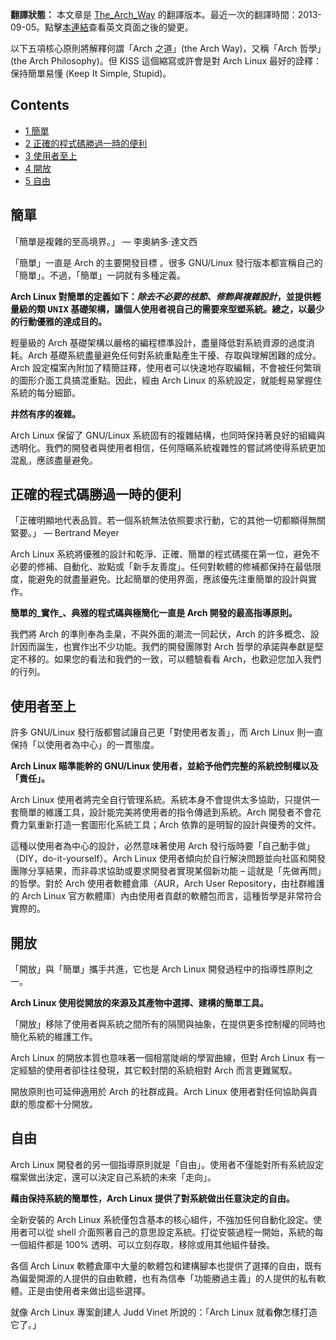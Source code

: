 **翻譯狀態：** 本文章是 [The_Arch_Way](/index.php/The_Arch_Way "The Arch Way") 的翻譯版本。最近一次的翻譯時間：2013-09-05。點擊[本連結](https://wiki.archlinux.org/index.php?title=The_Arch_Way&diff=0&oldid=268537)查看英文頁面之後的變更。

以下五項核心原則將解釋何謂「Arch 之道」(the Arch Way)，又稱「Arch 哲學」(the Arch Philosophy)。但 KISS 這個縮寫或許會是對 Arch Linux 最好的詮釋：保持簡單易懂 (Keep It Simple, Stupid)。

## Contents

*   [1 簡單](#.E7.B0.A1.E5.96.AE)
*   [2 正確的程式碼勝過一時的便利](#.E6.AD.A3.E7.A2.BA.E7.9A.84.E7.A8.8B.E5.BC.8F.E7.A2.BC.E5.8B.9D.E9.81.8E.E4.B8.80.E6.99.82.E7.9A.84.E4.BE.BF.E5.88.A9)
*   [3 使用者至上](#.E4.BD.BF.E7.94.A8.E8.80.85.E8.87.B3.E4.B8.8A)
*   [4 開放](#.E9.96.8B.E6.94.BE)
*   [5 自由](#.E8.87.AA.E7.94.B1)

## 簡單

「簡單是複雜的至高境界。」 — 李奧納多·達文西

「簡單」一直是 Arch 的主要開發目標 。很多 GNU/Linux 發行版本都宣稱自己的「簡單」。不過，「簡單」一詞就有多種定義。

**Arch Linux 對簡單的定義如下：_除去不必要的枝節、修飾與複雜設計_，並提供輕量級的類 <tt>UNIX</tt> 基礎架構，讓個人使用者視自己的需要來型塑系統。總之，以最少的行動優雅的達成目的。**

輕量級的 Arch 基礎架構以嚴格的編程標準設計，盡量降低對系統資源的過度消耗。Arch 基礎系統盡量避免任何對系統重點產生干擾、存取與理解困難的成分。Arch 設定檔案內附加了精簡註釋，使用者可以快速地存取編輯，不會被任何繁瑣的圖形介面工具搞混重點。因此，經由 Arch Linux 的系統設定，就能輕易掌握住系統的每分細節。

**井然有序的複雜。**

Arch Linux 保留了 GNU/Linux 系統固有的複雜結構，也同時保持著良好的組織與透明化。我們的開發者與使用者相信，任何隱瞞系統複雜性的嘗試將使得系統更加混亂，應該盡量避免。

## 正確的程式碼勝過一時的便利

「正確明顯地代表品質。若一個系統無法依照要求行動，它的其他一切都顯得無關緊要。」 — Bertrand Meyer

Arch Linux 系統將優雅的設計和乾淨、正確、簡單的程式碼擺在第一位，避免不必要的修補、自動化、妝點或「新手友善度」。任何對軟體的修補都保持在最低限度，能避免的就盡量避免。比起簡單的使用界面，應該優先注重簡單的設計與實作。

**簡單的_實作_、典雅的程式碼與極簡化一直是 Arch 開發的最高指導原則。**

我們將 Arch 的準則奉為圭臬，不與外面的潮流一同起伏，Arch 的許多概念、設計因而誕生，也實作出不少功能。我們的開發團隊對 Arch 哲學的承諾與奉獻是堅定不移的。如果您的看法和我們的一致，可以體驗看看 Arch，也歡迎您加入我們的行列。

## 使用者至上

許多 GNU/Linux 發行版都嘗試讓自己更「對使用者友善」，而 Arch Linux 則一直保持「以使用者為中心」的一貫態度。

**Arch Linux 瞄準能幹的 GNU/Linux 使用者，並給予他們完整的系統控制權以及「責任」。**

Arch Linux 使用者將完全自行管理系統。系統本身不會提供太多協助，只提供一套簡單的維護工具，設計能完美將使用者的指令傳遞到系統。Arch 開發者不會花費力氣重新打造一套圖形化系統工具；Arch 依靠的是明智的設計與優秀的文件。

這種以使用者為中心的設計，必然意味著使用 Arch 發行版時要「自己動手做」（DIY，do-it-yourself）。Arch Linux 使用者傾向於自行解決問題並向社區和開發團隊分享結果，而非尋求協助或要求開發者實現某個新功能 – 這就是「先做再問」的哲學。對於 Arch 使用者軟體倉庫（AUR，Arch User Repository，由社群維護的 Arch Linux 官方軟體庫）內由使用者貢獻的軟體包而言，這種哲學是非常符合實際的。

## 開放

「開放」與「簡單」攜手共進，它也是 Arch Linux 開發過程中的指導性原則之一。

**Arch Linux 使用從開放的來源及其產物中選擇、建構的簡單工具。**

「開放」移除了使用者與系統之間所有的隔閡與抽象，在提供更多控制權的同時也簡化系統的維護工作。

Arch Linux 的開放本質也意味著一個相當陡峭的學習曲線，但對 Arch Linux 有一定經驗的使用者卻往往發現，其它較封閉的系統相對 Arch 而言更難駕馭。

開放原則也可延伸適用於 Arch 的社群成員。Arch Linux 使用者對任何協助與貢獻的態度都十分開放。

## 自由

Arch Linux 開發者的另一個指導原則就是「自由」。使用者不僅能對所有系統設定檔案做出決定，還可以決定自己系統的未來「走向」。

**藉由保持系統的簡單性，Arch Linux 提供了對系統做出任意決定的自由。**

全新安裝的 Arch Linux 系統僅包含基本的核心組件，不強加任何自動化設定。使用者可以從 shell 介面照著自己的意思設定系統。打從安裝過程一開始，系統的每一個組件都是 100% 透明、可以立刻存取，移除或用其他組件替換。

各個 Arch Linux 軟體倉庫中大量的軟體包和建構腳本也提供了選擇的自由，既有為偏愛開源的人提供的自由軟體，也有為信奉「功能勝過主義」的人提供的私有軟體。正是由使用者来做出這些選擇。

就像 Arch Linux 專案創建人 Judd Vinet 所說的：「Arch Linux 就看**你**怎樣打造它了。」